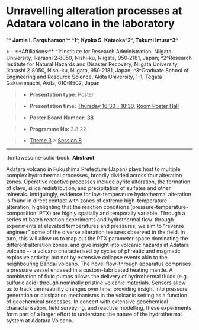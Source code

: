 # Unravelling alteration processes at Adatara volcano in the laboratory

**^^ Jamie I. Farquharson^^ ^1^, Kyoko S. Kataoka^2^, Takumi Imura^3^**

<!-- more -->> - **Affiliations:** ^1^Institute for Research Administration, Niigata University, Ikarashi 2‑8050, Nishi‑ku, Niigata, 950‑2181, Japan; ^2^Research Institute for Natural Hazards and Disaster Recovery, Niigata University, Ikarashi 2‑8050, Nishi‑ku, Niigata, 950‑2181, Japan; ^3^Graduate School of Engineering and Resource Science, Akita University, 1-1, Tegata Gakuenmachi, Akita, 010-8502, Japan 

> - **Presentation type:** Poster

> - **Presentation time:** [Thursday 16:30 - 18:30](../sessions_comparison.md#__tabbed_3_6), [Room Poster Hall](../maps_venue.md#__tabbed_1_1)

> - **Poster Board Number:** [38](../map_poster_boards.md#thursday)

> - **Programme No:** 3.8.22

> - [Theme 3](../theme3.md) > [Session 8](../sessions/session-3-8.md)

--- 

:fontawesome-solid-book: **Abstract**

Adatara volcano in Fukushima Prefecture (Japan) plays host to multiple complex hydrothermal processes, broadly divided across four alteration zones. Operative reactive processes include pyrite alteration, the formation of clays, silica redistribution, and precipitation of sulfates and other minerals. Intriguingly, evidence for low-temperature hydrothermal alteration is found in direct contact with zones of extreme high-temperature alteration, highlighting that the reaction conditions (pressure-temperature-composition: PTX) are highly spatially and temporally variable. Through a series of batch reaction experiments and hydrothermal flow-through experiments at elevated temperatures and pressures, we aim to "reverse engineer" some of the diverse alteration textures observed in the field. In turn, this will allow us to map out the PTX parameter space dominating the different alteration zones, and give insight into volcanic hazards at Adatara volcano -- a volcano characterised by cycles of phreatic and magmatic explosive activity, but not by extensive collapse events akin to the neighbouring Bandai volcano. The novel flow-through apparatus comprises a pressure vessel encased in a custom-fabricated heating mantle. A combination of fluid pumps allows the delivery of hydrothermal fluids (e.g. sulfuric acid) through nominally pristine volcanic materials. Sensors allow us to track permeability changes over time, providing insight into pressure generation or dissipation mechanisms in the volcanic setting as a function of geochemical processes. In concert with extensive geochemical characterisation, field surveying, and reactive modelling, these experiments form part of a larger effort to understand the nature of the hydrothermal system at Adatara Volcano.

